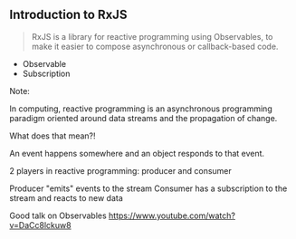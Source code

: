 ## Introduction to RxJS

> RxJS is a library for reactive programming using Observables, to make it easier to compose asynchronous or callback-based code. 

- Observable
- Subscription

Note:

In computing, reactive programming is an asynchronous programming paradigm oriented around data streams and the propagation of change.

What does that mean?!

An event happens somewhere and an object responds to that event.

2 players in reactive programming: producer and consumer

Producer "emits" events to the stream
Consumer has a subscription to the stream and reacts to new data

Good talk on Observables https://www.youtube.com/watch?v=DaCc8lckuw8